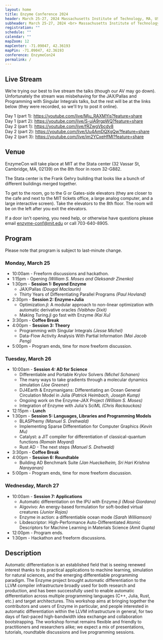```yaml
---
layout: home
title: Enzyme Conference 2024
header: March 25-27, 2024 Massachusetts Institute of Technology, MA, USA
subheader: March 25-27, 2024 <br> Massachusetts Institute of Technology, MA, USA
registration: ""
schedule: ""
calendar: ""
mapZoom: 12
mapCenter: -71.09047, 42.36193
mapPin: -71.09047, 42.36193
conference: EnzymeCon24
permalink: /
---
```


## Live Stream

We’re trying our best to live stream the talks (though our AV may go down). Unfortunately the stream was misbehaving for the JAX/Pallas and Programming with Singular Integrals talks, but the rest will be at the links below (they were recorded, so we'll try to post it online).

Day 1 (part 1): <a href="https://youtube.com/live/Mju_RAXMYis?feature=share">https://youtube.com/live/Mju_RAXMYis?feature=share</a><br/>
Day 1 (part 2): <a href="https://youtube.com/live/S-uiA9rgpWQ?feature=share">https://youtube.com/live/S-uiA9rgpWQ?feature=share</a><br/>
Day 2 (part 1): <a href="https://youtube.com/live/fRZwgVbcdv8">https://youtube.com/live/fRZwgVbcdv8</a><br/>
Day 2 (part 2): <a href="https://youtube.com/live/Uu4AmDQXgQw?feature=share">https://youtube.com/live/Uu4AmDQXgQw?feature=share</a><br/>
Day 2 (part 3): <a href="https://youtube.com/live/im2YCxeHfMI?feature=share">https://youtube.com/live/im2YCxeHfMI?feature=share</a><br/>

## Venue

EnzymeCon will take place at MIT at the Stata center (32 Vassar St, Cambridge, MA, 02139) on the 8th floor in room 32-G882.

The Stata center is the Frank Gehry building that looks like a bunch of different buildings merged together.

To get to the room, go to the G or Gates-side elevators (they are closer to the cafe and next to the MIT tickets office, a large analog computer, and a large interactive screen). Take the elevators to the 8th floor. The room will be on the left after you exit the elevators.

If a door isn't opening, you need help, or otherwise have questions please email <a href="mailto:enzyme-conf@mit.edu">enzyme-conf@mit.edu</a> or call 703-640-8905.

## Program

Please note that program is subject to last-minute change.

### Monday, March 25

- 10:00am - Freeform discussions and hackathon.
- 1:15pm - Opening _(William S. Moses and Oleksandr Zinenko)_
- 1:30pm - **Session 1: Beyond Enzyme**
  - JAX/Pallas _(Dougal Maclaurin)_
  - Thirty Years of Differentiating Parallel Programs _(Paul Hovland)_
- 2:30pm - **Session 2: Enzyme+Julia**
  - Optimization.jl: A modular approach to non-linear optimization with automatic derivative oracles _(Vaibhav Dixit)_
  - Making Turing.jl go fast with Enzyme _(Kai Xu)_
- 3:30pm - **Coffee Break**
- 4:00pm - **Session 3: Theory**
  -  Programming with Singular Integrals _(Jesse Michel)_
  -  Data-Flow Activity Analysis With Partial Information _(Mai Jacob Peng)_
- 5:00pm - Program ends, time for more freeform discussion.

### Tuesday, March 26

- 10:00am - **Session 4: AD for Science**
  - Differentiable and Portable Krylov Solvers _(Michel Schanen)_
  - The many ways to take gradients through a molecular dynamics simulation _(Joe Greener)_
  - DJ4Earth & Enzymanigans: Differentiating an Ocean General Circulation Model in Julia _(Patrick Heimbach, Joseph Kump)_
  - Ongoing work on the Enzyme-JAX Project _(William S. Moses)_
  - Integration of Enzyme with Julia's SciML _(Chris Rackauckas)_
- 12:15pm - **Lunch**
- 1:30pm - **Session 5: Languages, Libraries and Programming Models**
  - BLASPhemy _(Manuel S. Drehwald)_
  - Implementing Sparse Differentiation for Computer Graphics _(Kevin Mu)_
  - Catalyst: a JIT compiler for differentiation of classical-quantum functions _(Romain Moyard)_
  - Rust AD - The next steps  _(Manuel S. Drehwald)_
- 3:30pm - **Coffee Break**
- 4:00pm - **Session 6: Roundtable**
  - Building AD Benchmark Suite _(Jan Hueckelheim, Sri Hari Krishna Narayanan)_
- 5:00pm - Program ends, time for more freeform discussion.

### Wednesday, March 27

- 10:00am - **Session 7: Applications**
  - Automatic differentiation on the IPU with Enzyme.jl _(Mosè Giordano)_
  - Algovivo: An energy-based formulation for soft-bodied virtual creatures _(Junior Rojas)_
  - Enzyme in action: a differentiable ocean mode _(Sarah Williamson)_
  - Libdescriptor: High-Performance Auto-Differentiated Atomic Descriptors for Machine Learning in Materials Science _(Amit Gupta)_
- 12:00pm - Program ends.
- 1:30pm - Hackathon and freeform discussions.


## Description

Automatic differentiation is an established field that is seeing renewed interest thanks to its practical applications to machine learning, simulation for natural sciences, and the emerging differentiable programming paradigm. The Enzyme project brought automatic differentiation to the LLVM compiler infrastructure broadly used for both research and production, and has been successfully used to enable automatic differentiation across multiple programming languages (C++, Julia, Rust, etc.) and target architectures. This workshop aims at bringing together the contributors and users of Enzyme in particular, and people interested in automatic differentiation within the LLVM infrastructure in general, for two days of fast-paced high-bandwidth idea exchange and collaboration bootstrapping. The workshop format remains flexible and friendly to practitioners and researchers alike; we expect a mix of presentations, tutorials, roundtable discussions and live programming sessions.
